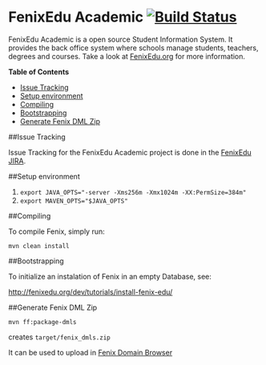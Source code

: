 FenixEdu Academic [![Build Status](https://travis-ci.org/FenixEdu/fenixedu-academic.png?branch=master)](https://travis-ci.org/FenixEdu/fenix)
==========

FenixEdu Academic is a open source Student Information System. It provides the back office system where schools manage students, teachers, degrees and courses. Take a look at [FenixEdu.org](http://fenixedu.org/) for more information.

**Table of Contents**

- [Issue Tracking](#issue-tracking)
- [Setup environment](#setup-environment)
- [Compiling](#compiling)
- [Bootstrapping](#bootstrapping)
- [Generate Fenix DML Zip](#generate-fenix-dml-zip)

##Issue Tracking

Issue Tracking for the FenixEdu Academic project is done in the [FenixEdu JIRA](https://jira.fenixedu.org/browse/ACADEMIC).

##Setup environment
1. `export JAVA_OPTS="-server -Xms256m -Xmx1024m -XX:PermSize=384m"`
2. `export MAVEN_OPTS="$JAVA_OPTS"`


##Compiling
  
To compile Fenix, simply run:

    mvn clean install
    
##Bootstrapping

To initialize an instalation of Fenix in an empty Database, see: 

http://fenixedu.org/dev/tutorials/install-fenix-edu/

##Generate Fenix DML Zip

    mvn ff:package-dmls

creates `target/fenix_dmls.zip`

It can be used to upload in [Fenix Domain Browser](https://fenix-ashes.ist.utl.pt/fdb)

